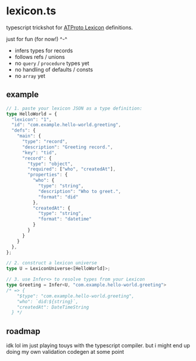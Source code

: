 # lexicon.ts

typescript trickshot for [ATProto Lexicon](https://atproto.com/specs/lexicon) definitions.

just for fun (for now!) ^-^

- infers types for records
- follows refs / unions
- no `query` / `procedure` types yet
- no handling of defaults / consts
- no `array` yet

## example

```typescript
// 1. paste your lexicon JSON as a type definition:
type HelloWorld = {
  "lexicon": "1",
  "id": "com.example.hello-world.greeting",
  "defs": {
    "main": {
      "type": "record",
      "description": "Greeting record.",
      "key": "tid",
      "record": {
        "type": "object",
        "required": ["who", "createdAt"],
        "properties": {
          "who": {
            "type": "string",
            "description": "Who to greet.",
            "format": "did"
          },
          "createdAt": {
            "type": "string",
            "format": "datetime"
          }
        }
      }
    }
  },
};

// 2. construct a lexicon universe
type U = LexiconUniverse<[HelloWorld]>;

// 3. use Infer<> to resolve types from your Lexicon
type Greeting = Infer<U, "com.example.hello-world.greeting">
/* => {
    "$type": "com.example.hello-world.greeting",
    "who": `did:${string}`,
    "createdAt": DateTimeString
  } */
```

## roadmap

idk lol im just playing touys with the typescript compiler. but i might end up doing my own validation codegen at some point
